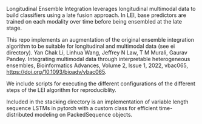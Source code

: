 Longitudinal Ensemble Integration leverages longitudinal multimodal data to build classifiers using a late fusion approach. In LEI, base predictors are trained on each modality over time before being ensembled at the late stage.

This repo implements an augmentation of the original ensemble integration algorithm to be suitable for longitudinal and multimodal data (see ei directory). Yan Chak Li, Linhua Wang, Jeffrey N Law, T M Murali, Gaurav Pandey. Integrating multimodal data through interpretable heterogeneous ensembles, Bioinformatics Advances, Volume 2, Issue 1, 2022, vbac065, https://doi.org/10.1093/bioadv/vbac065.

We include scripts for executing the different configurations of the different steps of the LEI algorithm for reproduciblity.

Included in the stacking directory is an implementation of variable length sequence LSTMs in pytorch with a custom class for efficient time-distributed modeling on PackedSequence objects.
